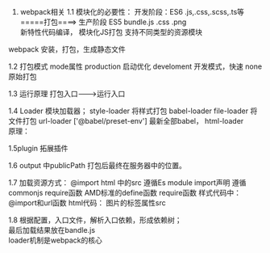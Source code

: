 1. webpack相关
1.1 模块化的必要性：
开发阶段：ES6  .js,.css,.scss,.ts等      =====打包====>   生产阶段  ES5    bundle.js .css .png    
新特性代码编译，
模块化JS打包
支持不同类型的资源模块

webpack
安装，打包，生成静态文件




1.2 打包模式  mode属性
production  启动优化
develoment  开发模式，快速
none  原始打包




1.3 运行原理
打包入口--->运行入口



1.4 Loader  模块加载器；
style-loader   将样式打包
babel-loader
file-loader   将文件打包    url-loader
['@babel/preset-env']   最新全部babel，
html-loader  
原理：




1.5plugin 拓展插件



1.6  output  中publicPath  打包后最终在服务器中的位置。


1.7  加载资源方式：
@import 
html 中的src
遵循Es module  import声明
遵循commonjs    require函数
AMD标准的define函数   require函数
样式代码中：@import和url函数
html代码： 图片的标签属性src

1.8  根据配置，入口文件，解析入口依赖，形成依赖树；    
最后加载结果放在bandle.js      
loader机制是webpack的核心



